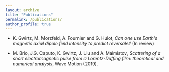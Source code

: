 ```yaml
---
layout: archive
title: "Publications"
permalink: /publications/
author_profile: true
---
```


* K. Gwirtz, M. Morzfeld, A. Fournier and G. Hulot, *Can one use Earth's magnetic axial dipole field intensity to predict reversals?*
(In review)

* M. Brio, J.G. Caputo, K. Gwirtz, J. Liu and A. Maimistov, *Scattering of a short
electromagnetic pulse from a Lorentz-Duffing film: theoretical and numerical
analysis*, Wave Motion (2019).

